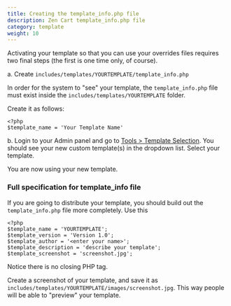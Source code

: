 ```yaml
---
title: Creating the template_info.php file
description: Zen Cart template_info.php file 
category: template
weight: 10
---
```


Activating your template so that you can use your overrides files 
requires two final steps (the first is one time only, of course). 

a. Create `includes/templates/YOURTEMPLATE/template_info.php`

In order for the system to "see" your template, the `template_info.php`
file must exist inside the `includes/templates/YOURTEMPLATE` folder. 

Create it as follows: 

```
<?php 
$template_name = 'Your Template Name'
``` 

b. Login to your Admin panel and go to [Tools > Template Selection](/user/admin_pages/tools/template_selection/).  You should see your new custom template(s) in the dropdown list. Select your template.

You are now using your new template. 

### Full specification for template_info file 

If you are going to distribute your template, you should build out the
`template_info.php` file more completely.  Use this 

```
<?php  
$template_name = 'YOURTEMPLATE';  
$template_version = 'Version 1.0';  
$template_author = '<enter your name>';  
$template_description = 'describe your template'; 
$template_screenshot = 'screenshot.jpg';  
```

Notice there is no closing PHP tag.  

Create a screenshot of your template, and save it as `includes/templates/YOURTEMPLATE/images/screenshot.jpg`.  This way people will be able to "preview" your template.  


